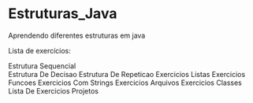 # Estruturas_Java
Aprendendo diferentes estruturas em java 

Lista de exercícios:

Estrutura Sequencial <br>
Estrutura De Decisao
Estrutura De Repeticao
Exercicios Listas
Exercicios Funcoes
Exercicios Com Strings
Exercicios Arquivos
Exercicios Classes
Lista De Exercicios Projetos

